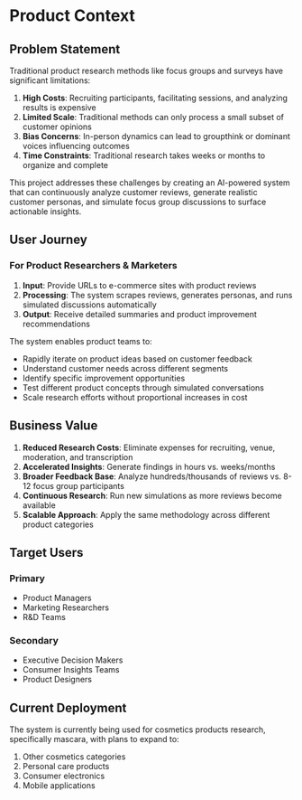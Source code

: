 # Product Context

## Problem Statement
Traditional product research methods like focus groups and surveys have significant limitations:

1. **High Costs**: Recruiting participants, facilitating sessions, and analyzing results is expensive
2. **Limited Scale**: Traditional methods can only process a small subset of customer opinions
3. **Bias Concerns**: In-person dynamics can lead to groupthink or dominant voices influencing outcomes
4. **Time Constraints**: Traditional research takes weeks or months to organize and complete

This project addresses these challenges by creating an AI-powered system that can continuously analyze customer reviews, generate realistic customer personas, and simulate focus group discussions to surface actionable insights.

## User Journey

### For Product Researchers & Marketers
1. **Input**: Provide URLs to e-commerce sites with product reviews
2. **Processing**: The system scrapes reviews, generates personas, and runs simulated discussions automatically
3. **Output**: Receive detailed summaries and product improvement recommendations

The system enables product teams to:
- Rapidly iterate on product ideas based on customer feedback
- Understand customer needs across different segments
- Identify specific improvement opportunities
- Test different product concepts through simulated conversations
- Scale research efforts without proportional increases in cost

## Business Value

1. **Reduced Research Costs**: Eliminate expenses for recruiting, venue, moderation, and transcription
2. **Accelerated Insights**: Generate findings in hours vs. weeks/months
3. **Broader Feedback Base**: Analyze hundreds/thousands of reviews vs. 8-12 focus group participants
4. **Continuous Research**: Run new simulations as more reviews become available
5. **Scalable Approach**: Apply the same methodology across different product categories

## Target Users

### Primary
- Product Managers
- Marketing Researchers
- R&D Teams

### Secondary
- Executive Decision Makers
- Consumer Insights Teams
- Product Designers

## Current Deployment

The system is currently being used for cosmetics products research, specifically mascara, with plans to expand to:
1. Other cosmetics categories
2. Personal care products
3. Consumer electronics
4. Mobile applications 